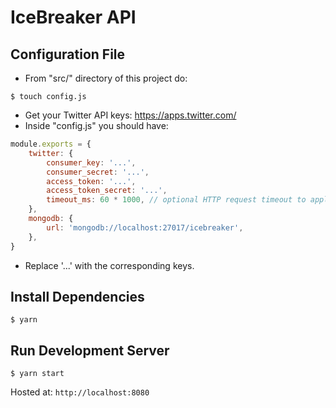 # IceBreaker API

## Configuration File
- From "src/" directory of this project do:
```
$ touch config.js
```
- Get your Twitter API keys: https://apps.twitter.com/
- Inside "config.js" you should have:

```javascript
module.exports = {
	twitter: {
		consumer_key: '...',
		consumer_secret: '...',
		access_token: '...',
		access_token_secret: '...',
		timeout_ms: 60 * 1000, // optional HTTP request timeout to apply to all requests.
	},
	mongodb: {
		url: 'mongodb://localhost:27017/icebreaker',
	},
}
```

- Replace '...' with the corresponding keys.

## Install Dependencies

```
$ yarn
```

## Run Development Server
```
$ yarn start
```

Hosted at:
`http://localhost:8080`
